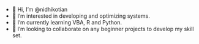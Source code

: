 - 👋 Hi, I’m @nidhikotian
- 👀 I’m interested in developing and optimizing systems.
- 🌱 I’m currently learning VBA, R and Python.
- 💞️ I’m looking to collaborate on any beginner projects to develop my skill set.

<!---
nidhikotian/nidhikotian is a ✨ special ✨ repository because its `README.md` (this file) appears on your GitHub profile.
You can click the Preview link to take a look at your changes.
--->
